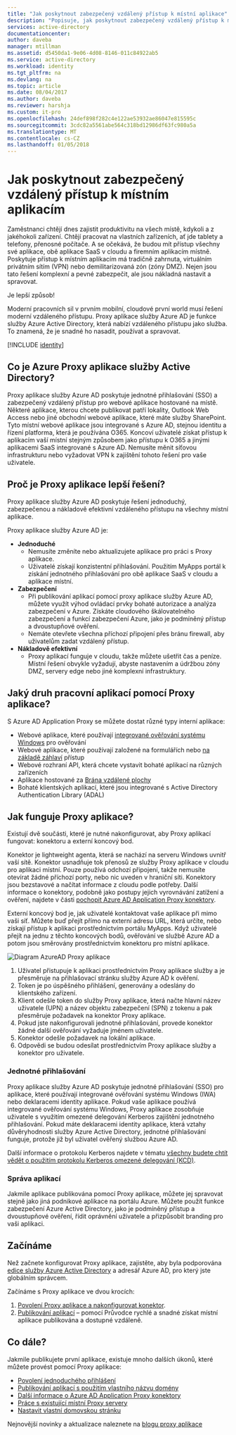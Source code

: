 ```yaml
---
title: "Jak poskytnout zabezpečený vzdálený přístup k místní aplikace"
description: "Popisuje, jak poskytnout zabezpečený vzdálený přístup k místním aplikacím pomocí proxy aplikace služby Azure AD."
services: active-directory
documentationcenter: 
author: daveba
manager: mtillman
ms.assetid: d5450da1-9e06-4d08-8146-011c84922ab5
ms.service: active-directory
ms.workload: identity
ms.tgt_pltfrm: na
ms.devlang: na
ms.topic: article
ms.date: 08/04/2017
ms.author: daveba
ms.reviewer: harshja
ms.custom: it-pro
ms.openlocfilehash: 24def898f282c4e122ae53932ae86047e815595c
ms.sourcegitcommit: 3cdc82a5561abe564c318bd12986df63fc980a5a
ms.translationtype: MT
ms.contentlocale: cs-CZ
ms.lasthandoff: 01/05/2018
---
```

# <a name="how-to-provide-secure-remote-access-to-on-premises-applications"></a>Jak poskytnout zabezpečený vzdálený přístup k místním aplikacím

Zaměstnanci chtějí dnes zajistit produktivitu na všech místě, kdykoli a z jakéhokoli zařízení. Chtějí pracovat na vlastních zařízeních, ať jde tablety a telefony, přenosné počítače. A se očekává, že budou mít přístup všechny své aplikace, obě aplikace SaaS v cloudu a firemním aplikacím místně. Poskytuje přístup k místním aplikacím má tradičně zahrnuta, virtuálním privátním sítím (VPN) nebo demilitarizovaná zón (zóny DMZ). Nejen jsou tato řešení komplexní a pevné zabezpečit, ale jsou nákladná nastavit a spravovat.

Je lepší způsob!

Moderní pracovních sil v prvním mobilní, cloudové první world musí řešení moderní vzdáleného přístupu. Proxy aplikace služby Azure AD je funkce služby Azure Active Directory, která nabízí vzdáleného přístupu jako služba. To znamená, že je snadné ho nasadit, používat a spravovat.

[!INCLUDE [identity](../../includes/azure-ad-licenses.md)]

## <a name="what-is-azure-active-directory-application-proxy"></a>Co je Azure Proxy aplikace služby Active Directory?
Proxy aplikace služby Azure AD poskytuje jednotné přihlašování (SSO) a zabezpečený vzdálený přístup pro webové aplikace hostované na místě. Některé aplikace, kterou chcete publikovat patří lokality, Outlook Web Access nebo jiné obchodní webové aplikace, které máte služby SharePoint. Tyto místní webové aplikace jsou integrované s Azure AD, stejnou identitu a řízení platforma, která je používána O365. Koncoví uživatelé získat přístup k aplikacím vaší místní stejným způsobem jako přístupu k O365 a jinými aplikacemi SaaS integrované s Azure AD. Nemusíte měnit síťovou infrastrukturu nebo vyžadovat VPN k zajištění tohoto řešení pro vaše uživatele.

## <a name="why-is-application-proxy-a-better-solution"></a>Proč je Proxy aplikace lepší řešení?
Proxy aplikace služby Azure AD poskytuje řešení jednoduchý, zabezpečenou a nákladově efektivní vzdáleného přístupu na všechny místní aplikace.

Proxy aplikace služby Azure AD je:

* **Jednoduché**
   * Nemusíte změníte nebo aktualizujete aplikace pro práci s Proxy aplikace. 
   * Uživatelé získají konzistentní přihlašování. Použitím MyApps portál k získání jednotného přihlašování pro obě aplikace SaaS v cloudu a aplikace místní. 
* **Zabezpečení**
   * Při publikování aplikací pomocí proxy aplikace služby Azure AD, můžete využít výhod ovládací prvky bohaté autorizace a analýza zabezpečení v Azure. Získáte cloudového škálovatelného zabezpečení a funkcí zabezpečení Azure, jako je podmíněný přístup a dvoustupňové ověření.
   * Nemáte otevřete všechna příchozí připojení přes bránu firewall, aby uživatelům zadat vzdálený přístup. 
* **Nákladově efektivní**
   * Proxy aplikací funguje v cloudu, takže můžete ušetřit čas a peníze. Místní řešení obvykle vyžadují, abyste nastavením a údržbou zóny DMZ, servery edge nebo jiné komplexní infrastruktury.  

## <a name="what-kind-of-applications-work-with-application-proxy"></a>Jaký druh pracovní aplikací pomocí Proxy aplikace?
S Azure AD Application Proxy se můžete dostat různé typy interní aplikace:

* Webové aplikace, které používají [integrované ověřování systému Windows](active-directory-application-proxy-sso-using-kcd.md) pro ověřování  
* Webové aplikace, které používají založené na formulářích nebo [na základě záhlaví](application-proxy-ping-access.md) přístup  
* Webové rozhraní API, která chcete vystavit bohaté aplikací na různých zařízeních  
* Aplikace hostované za [Brána vzdálené plochy](application-proxy-publish-remote-desktop.md)  
* Bohaté klientských aplikací, které jsou integrované s Active Directory Authentication Library (ADAL)

## <a name="how-does-application-proxy-work"></a>Jak funguje Proxy aplikace?
Existují dvě součásti, které je nutné nakonfigurovat, aby Proxy aplikací fungovat: konektoru a externí koncový bod. 

Konektor je lightweight agenta, která se nachází na serveru Windows uvnitř vaší sítě. Konektor usnadňuje tok přenosů ze služby Proxy aplikace v cloudu pro aplikaci místní. Pouze používá odchozí připojení, takže nemusíte otevírat žádné příchozí porty, nebo nic uveden v hraniční síti. Konektory jsou bezstavové a načítat informace z cloudu podle potřeby. Další informace o konektory, podobně jako postupy jejich vyrovnávání zatížení a ověření, najdete v části [pochopit Azure AD Application Proxy konektory](application-proxy-understand-connectors.md). 

Externí koncový bod je, jak uživatelé kontaktovat vaše aplikace při mimo vaši síť. Můžete buď přejít přímo na externí adresu URL, která určíte, nebo získají přístup k aplikaci prostřednictvím portálu MyApps. Když uživatelé přejít na jednu z těchto koncových bodů, ověřování ve službě Azure AD a potom jsou směrovány prostřednictvím konektoru pro místní aplikace.

 ![Diagram AzureAD Proxy aplikace](./media/active-directory-application-proxy-get-started/azureappproxxy.png)

1. Uživatel přistupuje k aplikaci prostřednictvím Proxy aplikace služby a je přesměruje na přihlašovací stránku služby Azure AD k ověření.
2. Token je po úspěšného přihlášení, generovány a odeslány do klientského zařízení.
3. Klient odešle token do služby Proxy aplikace, která načte hlavní název uživatele (UPN) a název objektu zabezpečení (SPN) z tokenu a pak přesměruje požadavek na konektor Proxy aplikace.
4. Pokud jste nakonfigurovali jednotné přihlašování, provede konektor žádné další ověřování vyžaduje jménem uživatele.
5. Konektor odešle požadavek na lokální aplikace.  
6. Odpovědi se budou odesílat prostřednictvím Proxy aplikace služby a konektor pro uživatele.

### <a name="single-sign-on"></a>Jednotné přihlašování
Proxy aplikace služby Azure AD poskytuje jednotné přihlašování (SSO) pro aplikace, které používají integrované ověřování systému Windows (IWA) nebo deklaracemi identity aplikace. Pokud vaše aplikace používá integrované ověřování systému Windows, Proxy aplikace zosobňuje uživatele s využitím omezené delegování Kerberos zajištění jednotného přihlašování. Pokud máte deklaracemi identity aplikace, která vztahy důvěryhodnosti služby Azure Active Directory, jednotné přihlašování funguje, protože již byl uživatel ověřený službou Azure AD.

Další informace o protokolu Kerberos najdete v tématu [všechny budete chtít vědět o použitím protokolu Kerberos omezené delegování (KCD)](https://blogs.technet.microsoft.com/applicationproxyblog/2015/09/21/all-you-want-to-know-about-kerberos-constrained-delegation-kcd).

### <a name="managing-apps"></a>Správa aplikací
Jakmile aplikace publikována pomocí Proxy aplikace, můžete jej spravovat stejně jako jiná podnikové aplikace na portálu Azure. Můžete použít funkce zabezpečení Azure Active Directory, jako je podmíněný přístup a dvoustupňové ověření, řídit oprávnění uživatele a přizpůsobit branding pro vaši aplikaci. 

## <a name="get-started"></a>Začínáme

Než začnete konfigurovat Proxy aplikace, zajistěte, aby byla podporována [edice služby Azure Active Directory](https://azure.microsoft.com/pricing/details/active-directory/) a adresář Azure AD, pro který jste globálním správcem.

Začínáme s Proxy aplikace ve dvou krocích:

1. [Povolení Proxy aplikace a nakonfigurovat konektor](active-directory-application-proxy-enable.md).    
2. [Publikování aplikací](active-directory-application-proxy-publish.md) – pomocí Průvodce rychlé a snadné získat místní aplikace publikována a dostupné vzdáleně.

## <a name="whats-next"></a>Co dále?
Jakmile publikujete první aplikace, existuje mnoho dalších úkonů, které můžete provést pomocí Proxy aplikace:

* [Povolení jednoduchého přihlášení](active-directory-application-proxy-sso-using-kcd.md)
* [Publikování aplikací s použitím vlastního názvu domény](active-directory-application-proxy-custom-domains.md)
* [Další informace o Azure AD Application Proxy konektory](application-proxy-understand-connectors.md)
* [Práce s existující místní Proxy servery](application-proxy-working-with-proxy-servers.md) 
* [Nastavit vlastní domovskou stránku](application-proxy-office365-app-launcher.md)

Nejnovější novinky a aktualizace naleznete na [blogu proxy aplikace](http://blogs.technet.com/b/applicationproxyblog/)

